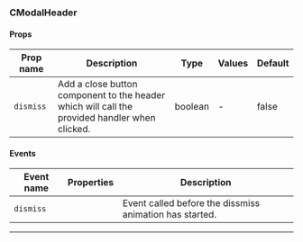### CModalHeader

#### Props

| Prop name            | Description                                                                                   | Type    | Values | Default |
| -------------------- | --------------------------------------------------------------------------------------------- | ------- | ------ | ------- |
| <code>dismiss</code> | Add a close button component to the header which will call the provided handler when clicked. | boolean | -      | false   |

#### Events

| Event name           | Properties | Description                                             |
| -------------------- | ---------- | ------------------------------------------------------- |
| <code>dismiss</code> |            | Event called before the dissmiss animation has started. |

---
